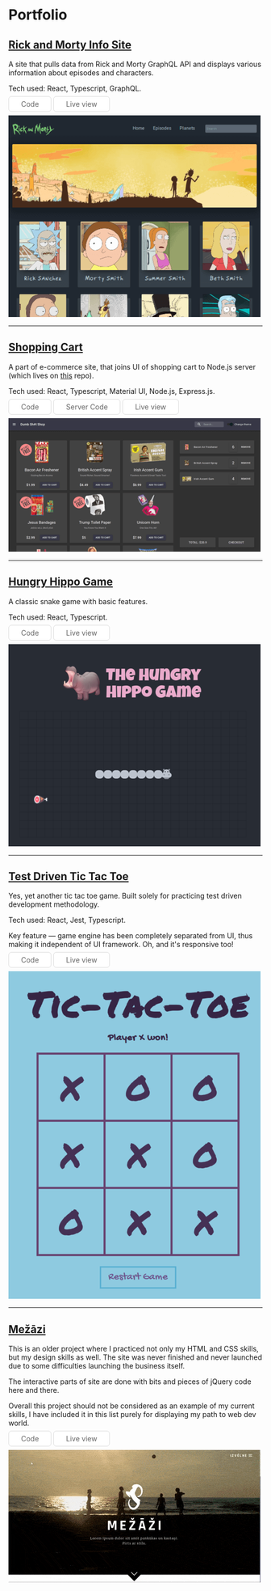 <style>
.btn {
  background-color:#ffffff;
  border-radius:6px;
  border:1px solid #dcdcdc;
  color: #666666;
  padding:6px 24px;
  text-decoration:none;
}
.btn:hover {
  background-color:#f6f6f6;
  text-decoration:none;
}
</style>

# Portfolio

## [Rick and Morty Info Site](https://github.com/mnemosx/rick-and-morty-api-with-graphQL)

A site that pulls data from Rick and Morty GraphQL API and displays various information about episodes and characters.  

Tech used: React, Typescript, GraphQL.  

<a class="btn" href="https://github.com/mnemosx/rick-and-morty-api-with-graphQL" >Code</a>
<a class="btn" href="https://graphql-with-rick-and-morty.netlify.com/" >Live view</a>

<img src="images/rickandmorty.png?raw=true"/>

---

## [Shopping Cart](https://github.com/mnemosx/react-shopping-cart)

A part of e-commerce site, that joins UI of shopping cart to Node.js server (which lives on [this](https://github.com/mnemosx/react-shopping-cart) repo).  

Tech used: React, Typescript, Material UI, Node.js, Express.js.  

<a class="btn" href="https://github.com/mnemosx/react-shopping-cart" >Code</a>
<a class="btn" href="https://github.com/mnemosx/shopping-cart-backend" >Server Code</a>
<a class="btn" href="https://dumbsheetshop.netlify.com/" >Live view</a>

<img src="images/shop.png?raw=true"/>

---

## [Hungry Hippo Game](https://github.com/mnemosx/hungry-hippo)

A classic snake game with basic features.  

Tech used: React, Typescript.  

<a class="btn" href="https://github.com/mnemosx/hungry-hippo" >Code</a>
<a class="btn" href="https://hungry-hippo-react.herokuapp.com" >Live view</a>

<img src="images/hungryhippo.png?raw=true"/>

---

## [Test Driven Tic Tac Toe](https://github.com/mnemosx/react-tictactoe)

Yes, yet another tic tac toe game. Built solely for practicing test driven development methodology.  

Tech used: React, Jest, Typescript.  

Key feature — game engine has been completely separated from UI, thus making it independent of UI framework. Oh, and it's responsive too!  

<a class="btn" href="https://github.com/mnemosx/react-tictactoe" >Code</a>
<a class="btn" href="https://totallynotjustanothertictactoe.netlify.com/" >Live view</a>

<img src="images/ttt.png?raw=true"/>

---

## [Mežāzi](https://github.com/mnemosx/mezazi)

This is an older project where I practiced not only my HTML and CSS skills, but my design skills as well. The site was never finished and never launched due to some difficulties launching the business itself.  

The interactive parts of site are done with bits and pieces of jQuery code here and there.  

Overall this project should not be considered as an example of my current skills, I have included it in this list purely for displaying my path to web dev world.

<a class="btn" href="https://github.com/mnemosx/mezazi" >Code</a>
<a class="btn" href="https://mnemosx.github.io/mezazi/" >Live view</a>

<img src="images/mezazi.gif?raw=true"/>
